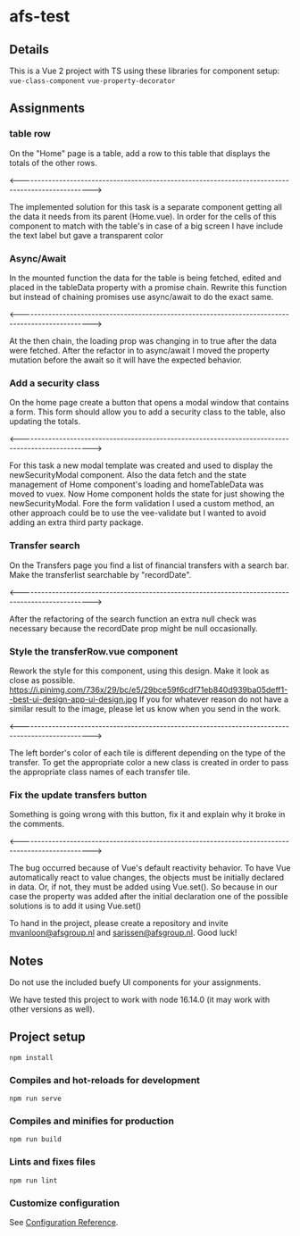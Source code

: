 # afs-test

## Details

This is a Vue 2 project with TS using these libraries for component setup:
```vue-class-component```
```vue-property-decorator```

## Assignments

### table row
On the "Home" page is a table, add a row to this table that displays the totals of the other rows.

<-------------------------------------------------------------------------------------------------->

The implemented solution for this task is a separate component getting all the data it needs from its parent (Home.vue).
In order for the cells of this component to match with the table's in case of a big screen I have include the text label but gave a transparent color

### Async/Await
In the mounted function the data for the table is being fetched, edited and placed in the tableData property with a promise chain. 
Rewrite this function but instead of chaining promises use async/await to do the exact same. 

<-------------------------------------------------------------------------------------------------->

At the then chain, the loading prop was changing in to true after the data were fetched.
After the refactor in to async/await I moved the property mutation before the await so it will have the expected behavior.

### Add a security class
On the home page create a button that opens a modal window that contains a form. This form should allow you to add a security class to the table, also updating the totals.

<-------------------------------------------------------------------------------------------------->

For this task a new modal template was created and used to display the newSecurityModal component.
Also the data fetch and the state management of Home component's loading and homeTableData was moved to vuex. Now Home component holds the state for just showing the newSecurityModal.
Fore the form validation I used a custom method, an other approach could be to use the vee-validate but I wanted to avoid adding an extra third party package.

### Transfer search
On the Transfers page you find a list of financial transfers with a search bar. Make the transferlist searchable by "recordDate".

<-------------------------------------------------------------------------------------------------->

After the refactoring of the search function an extra null check was necessary because the recordDate prop might be null occasionally. 

### Style the transferRow.vue component
Rework the style for this component, using this design. Make it look as close as possible.
https://i.pinimg.com/736x/29/bc/e5/29bce59f6cdf71eb840d939ba05deff1--best-ui-design-app-ui-design.jpg 
If you for whatever reason do not have a similar result to the image, please let us know when you send in the work.

<-------------------------------------------------------------------------------------------------->

The left border's color of each tile is different depending on the type of the transfer. To get the appropriate color a new class is created in order to pass the appropriate class names of each transfer tile. 

### Fix the update transfers button
Something is going wrong with this button, fix it and explain why it broke in the comments.

<-------------------------------------------------------------------------------------------------->

The bug occurred because of Vue's default reactivity behavior. To have Vue automatically react to value changes, the objects must be initially declared in data. Or, if not, they must be added using Vue.set(). 
So because in our case the property was added after the initial declaration one of the possible solutions is to add it using Vue.set()



To hand in the project, please create a repository and invite mvanloon@afsgroup.nl and sarissen@afsgroup.nl.
Good luck!

## Notes
Do not use the included buefy UI components for your assignments.

We have tested this project to work with node 16.14.0 (it may work with other versions as well).


## Project setup
```
npm install
```

### Compiles and hot-reloads for development
```
npm run serve
```

### Compiles and minifies for production
```
npm run build
```

### Lints and fixes files
```
npm run lint
```

### Customize configuration
See [Configuration Reference](https://cli.vuejs.org/config/).
